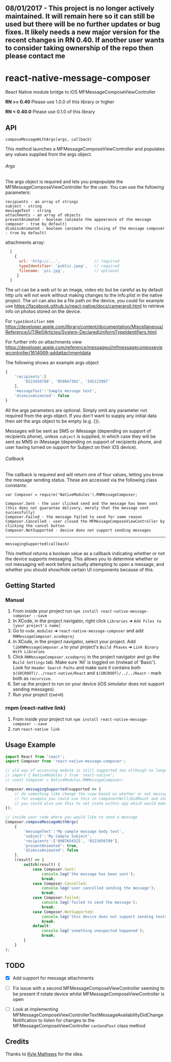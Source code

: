 ## 08/01/2017 - This project is no longer actively maintained. It will remain here so it can still be used but there will be no further updates or bug fixes. It likely needs a new major version for the recent changes in RN 0.40. If another user wants to consider taking ownership of the repo then please contact me

# react-native-message-composer

React Native module bridge to iOS MFMessageComposeViewController

**RN >= 0.40** Please use 1.0.0 of this library or higher

**RN < 0.40.0** Please use 0.1.0 of this library

## API

`composeMessageWithArgs(args, callback)`

This method launches a MFMessageComposeViewController and populates any values supplied from the args object.

###### Args

The args object is required and lets you prepopulate the MFMessageComposeViewController for the user. You can use the following parameters:

```
recipients - an array of strings
subject - string
messageText - string
attachments - an array of objects
presentAnimated - boolean (animate the appearance of the message composer - true by default)
dismissAnimated - boolean (animate the closing of the message composer - true by default)
```

attachments array:
```js
  [
    {
      url: 'http://...',               // required
      typeIdentifier: 'public.jpeg',   // required
      filename: 'pic.jpg',             // optional
     }
  ]
```

The url can be a web url to an image, video etc but be careful as by default http urls will not work without making changes to the info.plist in the native project. The url can also be a file path on the device, you could for example use https://facebook.github.io/react-native/docs/cameraroll.html to retrieve info on photos stored on the device.

For `typeIdentifier` see https://developer.apple.com/library/content/documentation/Miscellaneous/Reference/UTIRef/Articles/System-DeclaredUniformTypeIdentifiers.html

For further info on attachments view https://developer.apple.com/reference/messageui/mfmessagecomposeviewcontroller/1614069-addattachmentdata

The following shows an example args object

```js
{
	'recipients':[
		'0123456789', '059847362', '345123987'
	],
	'messageText':'Sample message text',
	'dismissAnimated': false
}
```

All the args parameters are optional. Simply omit any parameter not required from the args object. If you don't want to supply any initial data then set the args object to be empty (e.g. {}).

Messages will be sent as SMS or iMessage (depending on support of recipients phone), unless `subject` is supplied, in which case they will be sent as MMS or iMessage (depending on support of recipients phone, and user having turned on support for Subject on their iOS device).

###### Callback

The callback is required and will return one of four values, letting you know the message sending status. These are accessed via the following class constants:

```
var Composer = require('NativeModules').RNMessageComposer;

Composer.Sent - the user clicked send and the message has been sent (this does not guarantee delivery, merely that the message sent successfully)
Composer.Failed - the message failed to send for some reason
Composer.Cancelled - user closed the MFMessageComposeViewController by clicking the cancel button
Composer.NotSupported - device does not support sending messages
```

---

`messagingSupported(callback)`

This method returns a boolean value as a callback indicating whether or not the device supports messaging. This allows you to determine whether or not messaging will work before actually attempting to open a message, and whether you should show/hide certain UI components because of this.

## Getting Started

### Manual

1. From inside your project run `npm install react-native-message-composer --save`
2. In XCode, in the project navigator, right click `Libraries` ➜ `Add Files to [your project's name]`
3. Go to `node_modules` ➜ `react-native-message-composer` and add `RNMessageComposer.xcodeproj`
4. In XCode, in the project navigator, select your project. Add `libRNMessageComposer.a` to your project's `Build Phases` ➜ `Link Binary With Libraries`
5. Click `RNMessageComposer.xcodeproj` in the project navigator and go the `Build Settings` tab. Make sure 'All' is toggled on (instead of 'Basic'). Look for `Header Search Paths` and make sure it contains both `$(SRCROOT)/../react-native/React` and `$(SRCROOT)/../../React` - mark both as `recursive`.
6. Set up the project to run on your device (iOS simulator does not support sending messages)
7. Run your project (`Cmd+R`)

### rnpm (react-native link)

1. From inside your project run `npm install react-native-message-composer --save`
2. run `react-native link`

## Usage Example

```js
import React from 'react';
import Composer from 'react-native-message-composer';

// old way of accessing module is still supported too although no longer recommended
// import { NativeModules } from 'react-native';
// const Composer = NativeModules.RNMessageComposer;

Composer.messagingSupported(supported => {
	// do something like change the view based on whether or not messaging is supported
	// for example you could use this in componentWill/DidMount and show/hide components based on result
	// you could also use this to set state within app which would make showing/hiding components easier
});

// inside your code where you would like to send a message
Composer.composeMessageWithArgs(
	{
	    'messageText':'My sample message body text',
	    'subject':'My Sample Subject',
	    'recipients':['0987654321', '0123456789'],
		'presentAnimated': true,
		'dismissAnimated': false
   	},
	(result) => {
		switch(result) {
			case Composer.Sent:
				console.log('the message has been sent');
				break;
			case Composer.Cancelled:
				console.log('user cancelled sending the message');
				break;
			case Composer.Failed:
				console.log('failed to send the message');
				break;
			case Composer.NotSupported:
				console.log('this device does not support sending texts');
				break;
			default:
				console.log('something unexpected happened');
				break;
		}
	}
);
```

## TODO

- [x] Add support for message attachments
- [ ] Fix issue with a second MFMessageComposeViewController seeming to be present if rotate device whilst MFMessageComposeViewController is open
- [ ] Look at implementing MFMessageComposeViewControllerTextMessageAvailabilityDidChangeNotification to listen for changes to the MFMessageComposeViewController `canSendText` class method


## Credits

Thanks to [Kyle Mathews](https://github.com/KyleAMathews) for the idea.
